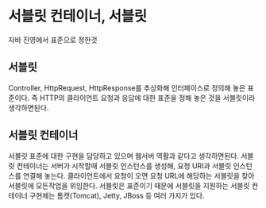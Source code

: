 # 서블릿 컨테이너, 서블릿
자바 진영에서 표준으로 정한것

## 서블릿
Controller, HttpRequest, HttpResponse를 추상화해 인터페이스로 정의해 놓은 표준이다.
즉 HTTP의 클라이언트 요청과 응답에 대한 표준을 정해 놓은 것을 서블릿이라 생각하면된다.

## 서블릿 컨테이너
서블릿 표준에 대한 구현을 담당하고 있으며 웹서버 역활과 같다고 생각하면된다.
서블릿 컨테이너는 서버가 시작할때 서블릿 인스턴스를 생성해, 요청 URI과 서블릿 인스턴스를 연결해 놓는다.
클라이언트에서 요청이 오면 요청 URL에 해당하는 서블릿을 찾아 서블릿에 모든작업을 위임한다.
서블릿은 표준이기 때문에 서블릿을 지원하는 서블릿 컨테이너 구현체는 톰캣(Tomcat), Jetty, JBoss 등 여러 가지가 있다.
